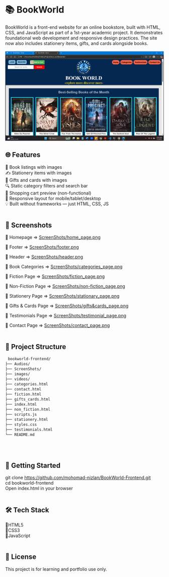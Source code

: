 <h1>📚 BookWorld</h1>

BookWorld is a front-end website for an online bookstore, built with HTML, CSS, and JavaScript as part of a 1st-year academic project. It demonstrates foundational web development and responsive design practices. The site now also includes stationery items, gifts, and cards alongside books.<br><br>
<img src="https://github.com/mohomad-nizlan/BookWorld-Frontend/blob/main/ScreenShots/header.png">


<h2>🌐 Features</h2>

📖 Book listings with images<br>
✍️ Stationery items with images<br>
🎁 Gifts and cards with images<br>
🔍 Static category filters and search bar<br>
🛒 Shopping cart preview (non-functional)<br>
📱 Responsive layout for mobile/tablet/desktop<br>
💡 Built without frameworks — just HTML, CSS, JS<br><br>


<h2>📸 Screenshots</h2>

🔹 Homepage => [ScreenShots/home_page.png](https://github.com/mohomad-nizlan/BookWorld-Frontend/blob/main/ScreenShots/home_page.png)

🔹 Footer => [ScreenShots/footer.png](https://github.com/mohomad-nizlan/BookWorld-Frontend/blob/main/ScreenShots/footer.png)

🔹 Header => [ScreenShots/header.png](https://github.com/mohomad-nizlan/BookWorld-Frontend/blob/main/ScreenShots/header.png)

🔹 Book Categories => [ScreenShots/categories_page.png](https://github.com/mohomad-nizlan/BookWorld-Frontend/blob/main/ScreenShots/categories_page.png)

🔹 Fiction Page => [ScreenShots/fiction_page.png](https://github.com/mohomad-nizlan/BookWorld-Frontend/blob/main/ScreenShots/fiction_page.png)

🔹 Non-Fiction Page => [ScreenShots/non-fiction_page.png](https://github.com/mohomad-nizlan/BookWorld-Frontend/blob/main/ScreenShots/non-fiction_page.png)

🔹 Stationery Page => [ScreenShots/stationary_page.png](https://github.com/mohomad-nizlan/BookWorld-Frontend/blob/main/ScreenShots/stationary_page.png)

🔹 Gifts & Cards Page => [ScreenShots/gifts&cards_page.png](https://github.com/mohomad-nizlan/BookWorld-Frontend/blob/main/ScreenShots/gifts&cards_page.png)

🔹 Testimonials Page => [ScreenShots/testimonial_page.png](https://github.com/mohomad-nizlan/BookWorld-Frontend/blob/main/ScreenShots/testimonial_page.png)

🔹 Contact Page => [ScreenShots/contact_page.png](https://github.com/mohomad-nizlan/BookWorld-Frontend/blob/main/ScreenShots/contact_page.png)<br><br>


<h2>📁 Project Structure</h2>

<pre lang="markdown"> <code>bookworld-frontend/
├── Audios/
├── ScreenShots/
├── images/
├── videos/
├── categories.html
├── contact.html
├── fiction.html
├── gifts_cards.html
├── index.html
├── non_fiction.html
├── scripts.js
├── stationery.html
├── styles.css
├── testimonials.html
└── README.md</code></pre><br><br>


<h2>🚀 Getting Started</h2>

git clone https://github.com/mohomad-nizlan/BookWorld-Frontend.git</br>
cd bookworld-frontend</br>
Open index.html in your browser</br><br>


<h2>🛠 Tech Stack</h2>

🔴HTML5<br>
🔴CSS3<br>
🔴JavaScript<br><br>


<h2>📝 License</h2>

This project is for learning and portfolio use only.
